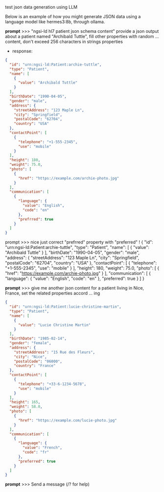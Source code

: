 test json data generation using LLM

Below is an example of how you might generate JSON data using a language model like hermes3:8b, through ollama.

**prompt** >>> "ngsi-ld hl7 patient json schema content"
provide a json output about a patient named "Archibald Tuttle", fill other properties with random 
... content, don't exceed 256 characters in strings properties 

- response:
```json
{
  "id": "urn:ngsi-ld:Patient:archie-tuttle",
  "type": "Patient",
  "name": [
    {
      "value": "Archibald Tuttle"
    }
  ],
  "birthDate": "1990-04-05",
  "gender": "male",
  "address": {
    "streetAddress": "123 Maple Ln",
    "city": "Springfield",
    "postalCode": "62704",
    "country": "USA"
  },
  "contactPoint": [
    {
      "telephone": "+1-555-2345",
      "use": "mobile"
    }
  ],
  "height": 180,
  "weight": 75.0,
  "photo": [
    {
      "href": "https://example.com/archie-photo.jpg"
    }
  ],
  "communication": [
    {
      "language": {
        "value": "English",
        "code": "en"
      },
      "prefrred": true
    }
  ]
}
```

prompt >>> nice just correct "prefrred" property with "preferred" !
{
  "id": "urn:ngsi-ld:Patient:archie-tuttle",
  "type": "Patient",
  "name": [
    {
      "value": "Archibald Tuttle"
    }
  ],
  "birthDate": "1990-04-05",
  "gender": "male",
  "address": {
    "streetAddress": "123 Maple Ln",
    "city": "Springfield",
    "postalCode": "62704",
    "country": "USA"
  },
  "contactPoint": [
    {
      "telephone": "+1-555-2345",
      "use": "mobile"
    }
  ],
  "height": 180,
  "weight": 75.0,
  "photo": [
    {
      "href": "https://example.com/archie-photo.jpg"
    }
  ],
  "communication": [
    {
      "language": {
        "value": "English",
        "code": "en"
      },
      "preferred": true
    }
  ]
}


**prompt** >>> give me another json content for a patient living in Nice, France, set the related properties accord
... ing
```json
{
  "id": "urn:ngsi-ld:Patient:lucie-christine-martin",
  "type": "Patient",
  "name": [
    {
      "value": "Lucie Christine Martin"
    }
  ],
  "birthDate": "1985-02-14",
  "gender": "female",
  "address": {
    "streetAddress": "15 Rue des Fleurs",
    "city": "Nice",
    "postalCode": "06000",
    "country": "France"
  },
  "contactPoint": [
    {
      "telephone": "+33-6-1234-5678",
      "use": "mobile"
    }
  ],
  "height": 165,
  "weight": 58.0,
  "photo": [
    {
      "href": "https://example.com/lucie-photo.jpg"
    }
  ],
  "communication": [
    {
      "language": {
        "value": "French",
        "code": "fr"
      },
      "preferred": true
    }
  ]
}
```
**prompt** >>> Send a message (/? for help)
